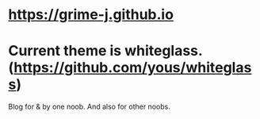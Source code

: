 # https://grime-j.github.io
# Current theme is whiteglass. (https://github.com/yous/whiteglass)

Blog for & by one noob. 
And also for other noobs.


